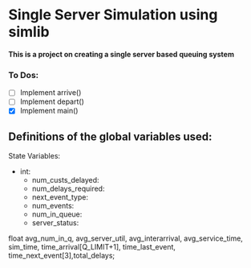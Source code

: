 # Single Server Simulation using simlib 
**This is a project on creating a single server based queuing system**

### To Dos:
- [ ] Implement arrive()
- [ ] Implement depart()
- [X] Implement main()

## Definitions of the global variables used:
State Variables:		
- int:
  - num_custs_delayed:
  - num_delays_required:
  - next_event_type:
  - num_events:
  - num_in_queue:
  - server_status:

float avg_num_in_q, avg_server_util, avg_interarrival, avg_service_time, sim_time, time_arrival[Q_LIMIT+1], 
    time_last_event, time_next_event[3],total_delays;